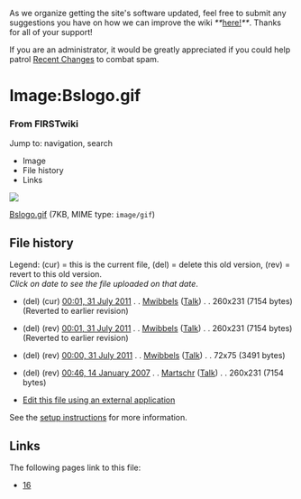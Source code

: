As we organize getting the site's software updated, feel free to submit any
suggestions you have on how we can improve the wiki
_**_[here!](/index.php/User:Hallry/Suggestions "User:Hallry/Suggestions"
)_**_. Thanks for all of your support!

If you are an administrator, it would be greatly appreciated if you could help
patrol [Recent Changes](/index.php/Special:Recentchanges
"Special:Recentchanges" ) to combat spam.

# Image:Bslogo.gif

### From FIRSTwiki

Jump to: navigation, search

  * Image
  * File history
  * Links

![](/media/a/ad/Bslogo.gif)

[Bslogo.gif](/media/a/ad/Bslogo.gif "Bslogo.gif" ) (7KB, MIME type:
`image/gif`)

## File history

Legend: (cur) = this is the current file, (del) = delete this old version,
(rev) = revert to this old version.  
_Click on date to see the file uploaded on that date_.

  * (del) (cur) [00:01, 31 July 2011](/media/a/ad/Bslogo.gif "/media/a/ad/Bslogo.gif" ) . . [Mwibbels](/index.php?title=User:Mwibbels&action=edit "User:Mwibbels" ) ([Talk](/index.php/User_talk:Mwibbels "User talk:Mwibbels" )) . . 260x231 (7154 bytes) (Reverted to earlier revision)
  * (del) (rev) [00:01, 31 July 2011](/media/archive/a/ad/20110731000139%21Bslogo.gif "/media/archive/a/ad/20110731000139!Bslogo.gif" ) . . [Mwibbels](/index.php?title=User:Mwibbels&action=edit "User:Mwibbels" ) ([Talk](/index.php/User_talk:Mwibbels "User talk:Mwibbels" )) . . 260x231 (7154 bytes) (Reverted to earlier revision)
  * (del) (rev) [00:00, 31 July 2011](/media/archive/a/ad/20110731000124%21Bslogo.gif "/media/archive/a/ad/20110731000124!Bslogo.gif" ) . . [Mwibbels](/index.php?title=User:Mwibbels&action=edit "User:Mwibbels" ) ([Talk](/index.php/User_talk:Mwibbels "User talk:Mwibbels" )) . . 72x75 (3491 bytes)
  * (del) (rev) [00:46, 14 January 2007](/media/archive/a/ad/20110731000002%21Bslogo.gif "/media/archive/a/ad/20110731000002!Bslogo.gif" ) . . [Martschr](/index.php?title=User:Martschr&action=edit "User:Martschr" ) ([Talk](/index.php?title=User_talk:Martschr&action=edit "User talk:Martschr" )) . . 260x231 (7154 bytes)
  

  * [Edit this file using an external application](/index.php?title=Image:Bslogo.gif&action=edit&externaledit=true&mode=file "Image:Bslogo.gif" )

See the [setup
instructions](http://meta.wikimedia.org/wiki/Help:External_editors
"http://meta.wikimedia.org/wiki/Help:External_editors" ) for more information.

## Links

The following pages link to this file:

  * [16](/index.php/16 "16" )

